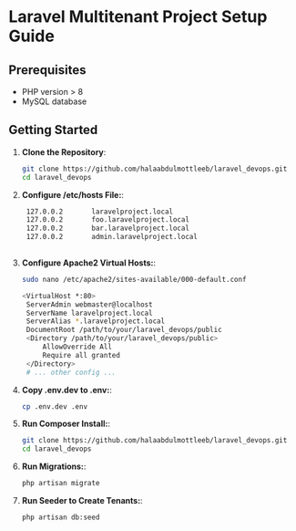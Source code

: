 # Laravel Multitenant Project Setup Guide

## Prerequisites

- PHP version > 8
- MySQL database

## Getting Started

1. **Clone the Repository**:

   ```sh
   git clone https://github.com/halaabdulmottleeb/laravel_devops.git
   cd laravel_devops
   
2. **Configure /etc/hosts File:**:

   ```sh
    127.0.0.2       laravelproject.local
    127.0.0.2       foo.laravelproject.local
    127.0.0.2       bar.laravelproject.local
    127.0.0.2       admin.laravelproject.local
       
3. **Configure Apache2 Virtual Hosts:**:

   ```sh
   sudo nano /etc/apache2/sites-available/000-default.conf

   <VirtualHost *:80>
    ServerAdmin webmaster@localhost
    ServerName laravelproject.local
    ServerAlias *.laravelproject.local
    DocumentRoot /path/to/your/laravel_devops/public
    <Directory /path/to/your/laravel_devops/public>
        AllowOverride All
        Require all granted
    </Directory>
    # ... other config ...
 </VirtualHost>
   
4. **Copy .env.dev to .env:**:

   ```sh
   cp .env.dev .env

5. **Run Composer Install:**:

   ```sh
   git clone https://github.com/halaabdulmottleeb/laravel_devops.git
   cd laravel_devops

6. **Run Migrations:**:

   ```sh
   php artisan migrate

7. **Run Seeder to Create Tenants:**:

   ```sh
   php artisan db:seed

  

